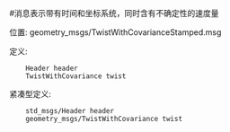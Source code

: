 #消息表示带有时间和坐标系统，同时含有不确定性的速度量

位置: geometry_msgs/TwistWithCovarianceStamped.msg

定义:

		Header header
		TwistWithCovariance twist

紧凑型定义:

		std_msgs/Header header
		geometry_msgs/TwistWithCovariance twist
